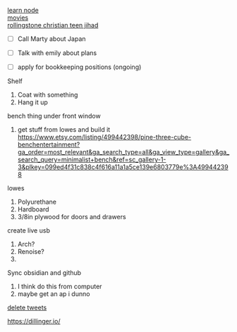 [learn node ](https://www.reddit.com/r/node/comments/uozxa8/how_should_i_start_learning_the_node_js/)  
[movies](https://x.com/RamblingGroyper/status/1745559499534970976?s=20)  
[rollingstone christian teen jihad](https://www.rollingstone.com/culture/culture-features/teenage-holy-war-videos-of-ron-luce-and-evangelical-jihad-231696/)


- [ ] Call Marty about Japan
- [ ] Talk with emily about plans
- [ ] apply for bookkeeping positions (ongoing)



Shelf
1. Coat with something
2. Hang it up

bench thing under front window
1. get stuff from lowes and build it
https://www.etsy.com/listing/499442398/pine-three-cube-benchentertainment?ga_order=most_relevant&ga_search_type=all&ga_view_type=gallery&ga_search_query=minimalist+bench&ref=sc_gallery-1-3&plkey=099ed4f31c838c4f616a11a1a5ce139e6803779e%3A499442398

lowes
1. Polyurethane
2. Hardboard
3. 3/8in plywood for doors and drawers

create live usb
1. Arch?
2. Renoise?
3. 

Sync obsidian and github
1. I think do this from computer
2. maybe get an ap i dunno




[delete tweets](https://www.wikihow.com/Delete-All-Tweets#:~:text=Download%20a%20free%20tool%20called,easy%20to%20delete%20all%20tweets.)

https://dillinger.io/


